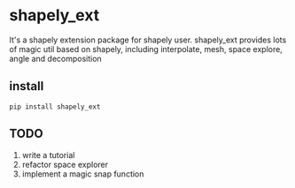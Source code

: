 # shapely_ext
It's a shapely extension package for shapely user.
shapely_ext provides lots of magic util based on shapely, including interpolate, mesh, space explore,
 angle and decomposition
 
 
## install
`pip install shapely_ext`

## TODO
1. write a tutorial
2. refactor space explorer
3. implement a magic snap function
